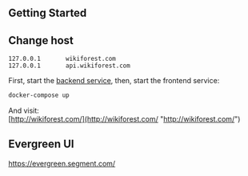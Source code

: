 ## Getting Started

## Change host
```
127.0.0.1       wikiforest.com
127.0.0.1       api.wikiforest.com
```

First, start the [backend service](https://github.com/wikiforest/server "backend service"), then, start the frontend service:

```bash
docker-compose up
```

And visit:   
[http://wikiforest.com/](http://wikiforest.com/ "http://wikiforest.com/")

## Evergreen UI
https://evergreen.segment.com/
